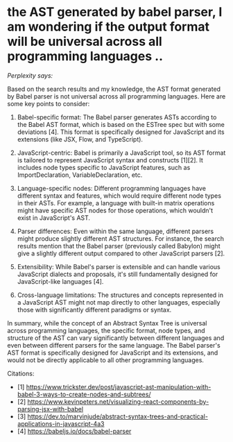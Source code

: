 # the AST generated by babel parser, I am wondering if the output format will be universal across all programming languages ..

*Perplexity says:*

Based on the search results and my knowledge, the AST format generated by Babel parser is not universal across all programming languages. Here are some key points to consider:

1. Babel-specific format: The Babel parser generates ASTs according to the Babel AST format, which is based on the ESTree spec but with some deviations [4]. This format is specifically designed for JavaScript and its extensions (like JSX, Flow, and TypeScript).

2. JavaScript-centric: Babel is primarily a JavaScript tool, so its AST format is tailored to represent JavaScript syntax and constructs [1][2]. It includes node types specific to JavaScript features, such as ImportDeclaration, VariableDeclaration, etc.

3. Language-specific nodes: Different programming languages have different syntax and features, which would require different node types in their ASTs. For example, a language with built-in matrix operations might have specific AST nodes for those operations, which wouldn't exist in JavaScript's AST.

4. Parser differences: Even within the same language, different parsers might produce slightly different AST structures. For instance, the search results mention that the Babel parser (previously called Babylon) might give a slightly different output compared to other JavaScript parsers [2].

5. Extensibility: While Babel's parser is extensible and can handle various JavaScript dialects and proposals, it's still fundamentally designed for JavaScript-like languages [4].

6. Cross-language limitations: The structures and concepts represented in a JavaScript AST might not map directly to other languages, especially those with significantly different paradigms or syntax.

In summary, while the concept of an Abstract Syntax Tree is universal across programming languages, the specific format, node types, and structure of the AST can vary significantly between different languages and even between different parsers for the same language. The Babel parser's AST format is specifically designed for JavaScript and its extensions, and would not be directly applicable to all other programming languages.

Citations:
- [1] https://www.trickster.dev/post/javascript-ast-manipulation-with-babel-3-ways-to-create-nodes-and-subtrees/
- [2] https://www.kevinpeters.net/visualizing-react-components-by-parsing-jsx-with-babel
- [3] https://dev.to/marvinjude/abstract-syntax-trees-and-practical-applications-in-javascript-4a3
- [4] https://babeljs.io/docs/babel-parser

